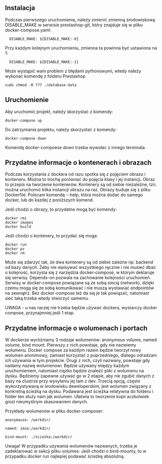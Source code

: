 Instalacja
--------

Podczas pierwszego uruchomienia, należy zmienić zmienną środowiskową DISABLE_MAKE w serwisie prestashop-git, który znajduje się w pliku docker-compose.yaml:

      DISABLE_MAKE: ${DISABLE_MAKE:-0}
Przy każdym kolejnym uruchomieniu, zmienna ta powinna być ustawiona na 1:

      DISABLE_MAKE: ${DISABLE_MAKE:-1}

Może wystąpić wam problem z błędami pythonowymi, wtedy należy wykonać komendę z folderu Prestashop

    sudo chmod -R 777 ./database-data


Uruchomienie
--------

Aby uruchomić projekt, należy skorzystać z komendy:

    docker-compose up
Do zatrzymania projektu, należy skorzystać z komendy:

    docker-compose down

Komendę docker-compoese down trzeba wywołac z innego terminala.

Przydatne informacje o kontenerach i obrazach
--------

Podczas korzystania z dockera od razu spotka się z pojęciem obrazu i konteneru. Można to trochę porównać do pojęcia klasy i jej instancji. Obraz to przepis na tworzenie kontenerów. Kontenery są od siebie niezależne, tzn. można uruchomić kilka instancji obrazu na raz. Obrazy buduje się z pliku Dockerfile. Polecam komendę --help, która można dodać do samego docker, lub do kazdej z poniższych komend.

Jeśli chodzi o obrazy, to przydatne mogą być komendy:

    docker rmi
    docker images
    docker build
  
Jeśli chodzi o kontenery, to przydać się moga:

    docker run
    docker ps
    docker rm

Może się zdarzyć tak, że dwa kontenery są od siebie zależne np. backend od bazy danych. Żeby nie wpisywać wszystkiego ręcznie i nie musieć dbać o kolejność, korzysta się z narzędzia docker-compose, w którym deklaruje się serwisy. Depends-on pozwala na zachowanie kolejności uruchomień. Serwisy w docker-compose powiązane są ze sobą siecią (network), dzięki czemu mogą się ze sobą komunikować i nie muszą wystawiać endpointów na zewnątrz. Bez docker-compose też da się je tak powiązać, natomiast sieć taką trzeba wtedy stworzyć samemu.

UWAGA - u nas raczej nie trzeba będzie używać dockera, wystarczy docker compose, przynajmniej jeśli 1 etap.

Przydatne informacje o wolumenach i portach
--------

W dockerze wyróżniamy 3 rodzaje wolumenów: anonymous volume, named volume, bind mount.
Pierwszy z nich powstaje, gdy nie nazwiemy wolumenu. Docker compose za każdym razem będzie tworzył nowy wolumen anonimowy, zamiast korzystać z poprzedniego, dlatego odradzam ich używania w tym projekcie.
Drugi z nich, czyli nazwany, powstaje gdy nadamy nazwę wolumenowi. Będzie używany między każdym uruchomieniem, natomiast ciężko będzie znaleźć pliki z wolumenu na dysku. Będziemy zapewne używać go w 2 etapie, aby nie zgubić danych z bazy na clustrze przy wysyłaniu jej tam z dev.
Trzecią opcją, często wykorzystywaną w środowisku deweloperskim, jest wolumen związany z konkretną ścieżką na dysku. Podawana jest ścieżka relatywna do folderu i folder ten służy nam jak wolumen. Ułatwia to tworzenie kopii aczkolwiek grozi nieumyślnym skasowaniem danych.

Przykłady wolumenów w pliku docker-composer:

    anonymouse: /workdir/

    named: imie:/workdir/

    bind-mount: ./ścieżka:/workdir/

Uwaga! W przypadku używania wolumenów nazwanych, trzeba je zadeklarować w sekcji pliku volumes:
Jeśli chodzi o bind-mounty, to w przypadku docker run najlepiej podawać ścieżkę absolutną.

